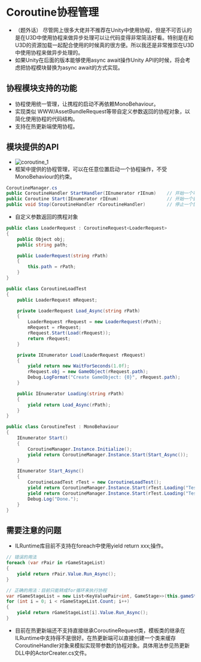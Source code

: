 # Coroutine协程管理
* （题外话） 尽管网上很多大佬并不推荐在Unity中使用协程，但是不可否认的是在U3D中使用协程来做异步处理可以让代码变得非常简洁好看。特别是在和U3D的资源加载一起配合使用的时候真的很方便。所以我还是非常推崇在U3D中使用协程来做异步处理的。
* 如果Unity在后面的版本能够使用async await操作Unity API的时候，将会考虑把协程模块替换为async await的方式实现。

## 协程模块支持的功能
* 协程使用统一管理，让携程的启动不再依赖MonoBehaviour。
* 实现类似 WWW/AssetBundleRequest等带自定义参数返回的协程对象，以简化使用协程的代码结构。
* 支持在热更新端使用协程。

## 模块提供的API
* ![coroutine_1](https://github.com/winddyhe/knight/blob/master/Doc/res/images/coroutine_1.png)
* 框架中提供的协程管理，可以在任意位置启动一个协程操作，不受MonoBehaviour的约束。
```C#
CoroutineManager.cs
public CoroutineHandler StartHandler(IEnumerator rIEnum)	// 开始一个可控制(停掉)的协程
public Coroutine Start(IEnumerator rIEnum)					// 开始一个普通协程
public void Stop(CoroutineHandler rCoroutineHandler)		// 停止一个协程
```
* 自定义参数返回的携程对象
```C#
public class LoaderRequest : CoroutineRequest<LoaderRequest>
{
    public Object obj;
    public string path;

    public LoaderRequest(string rPath)
    {
        this.path = rPath;
    }
}

public class CoroutineLoadTest
{
    public LoaderRequest mRequest;

    private LoaderRequest Load_Async(string rPath)
    {
        LoaderRequest rRequest = new LoaderRequest(rPath);
        mRequest = rRequest;
        rRequest.Start(Load(rRequest));
        return rRequest;
    }

    private IEnumerator Load(LoaderRequest rRequest)
    {
        yield return new WaitForSeconds(1.0f);
        rRequest.obj = new GameObject(rRequest.path);
        Debug.LogFormat("Create GameObject: {0}", rRequest.path);
    }

    public IEnumerator Loading(string rPath)
    {
        yield return Load_Async(rPath);
    }
}

public class CoroutineTest : MonoBehaviour
{
    IEnumerator Start()
    {
        CoroutineManager.Instance.Initialize();
        yield return CoroutineManager.Instance.Start(Start_Async());
    }

    IEnumerator Start_Async()
    {
        CoroutineLoadTest rTest = new CoroutineLoadTest();
        yield return CoroutineManager.Instance.Start(rTest.Loading("Test1"));
        yield return CoroutineManager.Instance.Start(rTest.Loading("Test2"));
        Debug.Log("Done.");
    }
}
```

## 需要注意的问题
* ILRuntime库目前不支持在foreach中使用yield return xxx;操作。
```C#
// 错误的用法
foreach (var rPair in rGameStageList)
{
	yield return rPair.Value.Run_Async();
}

// 正确的用法：目前只能转成for循环来执行协程
var rGameStageList = new List<KeyValuePair<int, GameStage>>(this.gameStages);
for (int i = 0; i < rGameStageList.Count; i++)
{
    yield return rGameStageList[i].Value.Run_Async();
}
```
* 目前在热更新端还不支持直接继承CoroutineRequest类，模板类的继承在ILRuntime中支持得不是很好。在热更新端可以直接创建一个类来缓存CoroutineHandler对象来模拟实现带参数的协程对象。具体用法参见热更新DLL中的ActorCreater.cs文件。











